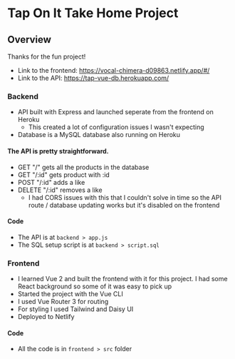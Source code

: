 
# Tap On It Take Home Project

## Overview

Thanks for the fun project!
- Link to the frontend: https://vocal-chimera-d09863.netlify.app/#/
- Link to the API: https://tap-vue-db.herokuapp.com/

### Backend
- API built with Express and launched seperate from the frontend on Heroku
	- This created a lot of configuration issues I wasn't expecting
- Database is a MySQL database also running on Heroku

 #### The API is pretty straightforward.
 - GET "/" gets all the products in the database
 - GET "/:id" gets product with :id
 - POST "/:id" adds a like 
 - DELETE "/:id" removes a like
	 - I had CORS issues with this that I couldn't solve in time so the API route / database updating works but it's disabled on the frontend

#### Code
- The API is at `backend > app.js`
- The SQL setup script is at `backend > script.sql`

### Frontend
- I learned Vue 2 and built the frontend with it for this project. I had some React background so some of it was easy to pick up
- Started the project with the Vue CLI
- I used Vue Router 3 for routing
- For styling I used Tailwind and Daisy UI
- Deployed to Netlify
#### Code
- All the code is in `frontend > src` folder
